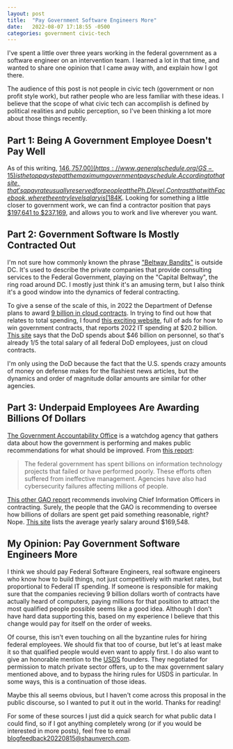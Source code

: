 ```yaml
---
layout: post
title:  "Pay Government Software Engineers More"
date:   2022-08-07 17:18:55 -0500
categories: government civic-tech
---
```

I've spent a little over three years working in the federal government as a software engineer on an intervention team. I learned a lot in that time, and wanted to share one opinion that I came away with, and explain how I got there.

The audience of this post is not people in civic tech (government or non profit style work), but rather people who are less familiar with these ideas. I believe that the scope of what civic tech can accomplish is defined by political realities and public perception, so I've been thinking a lot more about those things recently.

## Part 1: Being A Government Employee Doesn't Pay Well

As of this writing, [$146,757.00](https://www.generalschedule.org/GS-15) is the top pay step at the maximum government pay schedule. According to that site, that's a pay rate usually reserved for people at the Ph.D level. Contrast that with Facebook, where the entry level salary is [$184K](https://www.levels.fyi/companies/facebook/salaries/software-engineer). Looking for something a little closer to government work, we can find a contractor position that pays [$197,641 to $237,169](https://rebelliondefense.com/rebellion-careers/current-openings?gh_jid=5178075003), and allows you to work and live wherever you want.

## Part 2: Government Software Is Mostly Contracted Out

I'm not sure how commonly known the phrase ["Beltway Bandits"](https://en.wikipedia.org/wiki/Beltway_bandit) is outside DC. It's used to describe the private companies that provide consulting services to the Federal Government, playing on the "Capital Beltway", the ring road around DC. I mostly just think it's an amusing term, but I also think it's a good window into the dynamics of federal contracting.

To give a sense of the scale of this, in 2022 the Department of Defense plans to award [9 billion in cloud contracts](https://www.cnbc.com/2022/03/29/pentagon-will-award-up-to-9-billion-in-cloud-contracts-in-december.html). In trying to find out how that relates to total spending, I found [this exciting website](https://executivegov.com/articles/u-s-defense-budget-2022-how-much-does-the-united-states-spend-on-its-defense-budget/#How_much_of_the_budget_is_spent_on_defense), full of ads for how to win government contracts, that reports 2022 IT spending at $20.2 billion. [This site](https://datalab.usaspending.gov/federal-employees/) says that the DoD spends about $46 billion on personnel, so that's already 1/5 the total salary of all federal DoD employees, just on cloud contracts.

I'm only using the DoD because the fact that the U.S. spends crazy amounts of money on defense makes for the flashiest news articles, but the dynamics and order of magnitude dollar amounts are similar for other agencies.

## Part 3: Underpaid Employees Are Awarding Billions Of Dollars

[The Government Accountability Office](https://www.gao.gov/about/what-gao-does) is a watchdog agency that gathers data about how the government is performing and makes public recommendations for what should be improved. From [this report](https://www.gao.gov/products/gao-19-275t):

> The federal government has spent billions on information technology projects that failed or have performed poorly. These efforts often suffered from ineffective management. Agencies have also had cybersecurity failures affecting millions of people.

[This other GAO report](https://www.gao.gov/products/gao-18-42) recommends involving Chief Information Officers in contracting. Surely, the people that the GAO is recommending to oversee how billions of dollars are spent get paid something reasonable, right? Nope. [This site](https://www.payscale.com/research/US/Job=Chief_Information_Officer_(CIO)/Salary) lists the average yearly salary around $169,548.

## My Opinion: Pay Government Software Engineers More

I think we should pay Federal Software Engineers, real software engineers who know how to build things, not just competitively with market rates, but proportional to Federal IT spending. If someone is responsible for making sure that the companies recieving 9 billion dollars worth of contracts have actually heard of computers, paying millions for that position to attract the most qualified people possible seems like a good idea. Although I don't have hard data supporting this, based on my experience I believe that this change would pay for itself on the order of weeks.

Of course, this isn't even touching on all the byzantine rules for hiring federal employees. We should fix that too of course, but let's at least make it so that qualified people would even want to apply first. I do also want to give an honorable mention to the [USDS](https://www.usds.gov/) founders. They negotiated for permission to match private sector offers, up to the max government salary mentioned above, and to bypass the hiring rules for USDS in particular. In some ways, this is a continuation of those ideas.

Maybe this all seems obvious, but I haven't come across this proposal in the public discourse, so I wanted to put it out in the world. Thanks for reading!

For some of these sources I just did a quick search for what public data I could find, so if I got anything completely wrong (or if you would be interested in more posts), feel free to email blogfeedback20220815@shaunverch.com.
